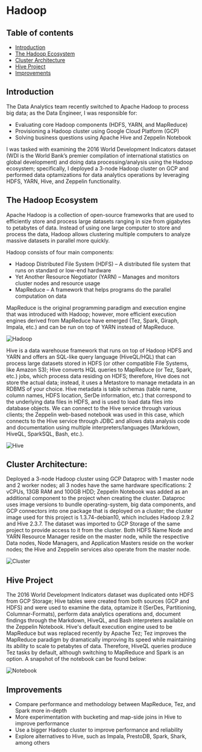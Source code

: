 # Hadoop
## Table of contents
* [Introduction](#Introduction)
* [The Hadoop Ecosystem](#The-Hadoop-Ecosystem)
* [Cluster Architecture](#Cluster-Architecture)
* [Hive Project](#Hive-Project)
* [Improvements](#Improvements)

## Introduction
The Data Analytics team recently switched to Apache Hadoop to process big data;
as the Data Engineer, I was responsible for:
  - Evaluating core Hadoop components (HDFS, YARN, and MapReduce)
  - Provisioning a Hadoop cluster using Google Cloud Platform (GCP)
  - Solving business questions using Apache Hive and Zeppelin Notebook

I was tasked with examining the 2016 World Development Indicators dataset (WDI is
the World Bank’s premier compilation of international statistics on global
development) and doing data processing/analysis using the Hadoop ecosystem;
specifically, I deployed a 3-node Hadoop cluster on GCP and performed data optamizations
for data analytics operations by leveraging HDFS, YARN, Hive, and Zeppelin functionality.

## The Hadoop Ecosystem
 Apache Hadoop is a collection of open-source frameworks that are used to efficiently
 store and process large datasets ranging in size from gigabytes to petabytes of data.
 Instead of using one large computer to store and process the data, Hadoop allows
 clustering multiple computers to analyze massive datasets in parallel more quickly.  

 Hadoop consists of four main components:
 - Hadoop Distributed File System (HDFS) – A distributed file system that runs on
   standard or low-end hardware
 - Yet Another Resource Negotiator (YARN) – Manages and monitors cluster nodes and
   resource usage
 - MapReduce – A framework that helps programs do the parallel computation on data 

 MapReduce is the original programming paradigm and execution engine that was introduced
 with Hadoop; however, more efficient execution engines derived from MapReduce have
 emerged (Tez, Spark, Giraph, Impala, etc.) and can be run on top of YARN instead of
 MapReduce.  

 ![Hadoop](assets/hadoop.png)  

 Hive is a data warehouse framework that runs on top of Hadoop HDFS and YARN and
 offers an SQL-like query language (HiveQL/HQL) that can process large datasets
 stored in HDFS (or other compatible File Systems, like Amazon S3);
 Hive converts HQL queries to
 MapReduce (or Tez, Spark, etc.) jobs, which process data residing on HDFS; therefore,
 Hive does not store the actual data; instead, it uses a Metastore to manage metadata
 in an RDBMS of your choice. Hive metadata is table schemas (table name,
 column names, HDFS location, SerDe information, etc.) that correspond to the 
 underlying data files in HDFS, and is used to load data files into database objects.
 We can connect to the Hive service through various clients; the Zeppelin web-based
 notebook was used in this case, which connects to the Hive service through JDBC
 and allows data analysis code and documentation using multiple interpreters/languages
 (Markdown, HiveQL, SparkSQL, Bash, etc.).  

 ![Hive](assets/hive.png)  

## Cluster Architecture:
Deployed a 3-node Hadoop cluster using GCP Dataproc with 1 master node and 2 worker
nodes; all 3 nodes have the same hardware specifications: 2 vCPUs, 13GB RAM and 100GB
HDD; Zeppelin Notebook was added as an additional component to the project when
creating the cluster. Dataproc uses image versions to bundle operating-system, big data
components, and GCP connectors into one package that is deployed on a cluster; the 
cluster image used for this project is 1.3.74-debian10, which includes Hadoop 2.9.2 and
Hive 2.3.7. The dataset was imported to GCP Storage of the same project to provide 
access to it from the cluster. Both HDFS Name Node and YARN Resource Manager reside on
the master node, while the respective Data nodes, Node Managers, and Application
Masters reside on the worker nodes; the Hive and Zeppelin services also operate from
the master node.  

![Cluster](assets/cluster.png)  

## Hive Project
The 2016 World Development Indicators dataset was duplicated onto HDFS from GCP Storage;
Hive tables were created from both sources (GCP and HDFS) and were used to examine
the data, optamize it (SerDes, Partitioning, Columnar-Formats), perform data analytics operations
and, document findings through the Markdown,
HiveQL, and Bash interpreters available on the Zeppelin Notebook. Hive's default
execution engine used to be MapReduce but was replaced recently by Apache Tez;
Tez improves the MapReduce paradigm by dramatically improving its speed while
maintaining its ability to scale to petabytes of data. Therefore, HiveQL queries
produce Tez tasks by default, although switching to MapReduce and Spark is an option.
A snapshot of the notebook can be found below:  

![Notebook](assets/notebook.png)  

## Improvements
- Compare performance and methodology between MapReduce, Tez, and Spark more in-depth
- More experimentation with bucketing and map-side joins in Hive to improve performance 
- Use a bigger Hadoop cluster to improve performance and reliability
- Explore alternatives to Hive, such as Impala, PrestoDB, Spark, Shark, among others
